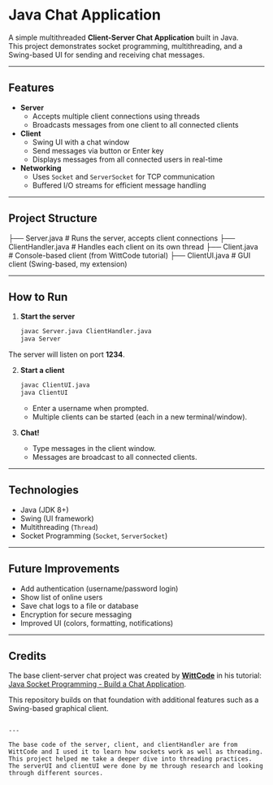 # Java Chat Application

A simple multithreaded **Client-Server Chat Application** built in Java.  
This project demonstrates socket programming, multithreading, and a Swing-based UI for sending and receiving chat messages.

---

##  Features
- **Server**
  - Accepts multiple client connections using threads
  - Broadcasts messages from one client to all connected clients
- **Client**
  - Swing UI with a chat window
  - Send messages via button or Enter key
  - Displays messages from all connected users in real-time
- **Networking**
  - Uses `Socket` and `ServerSocket` for TCP communication
  - Buffered I/O streams for efficient message handling

---

## Project Structure


├── Server.java          # Runs the server, accepts client connections
├── ClientHandler.java   # Handles each client on its own thread
├── Client.java          # Console-based client (from WittCode tutorial)
├── ClientUI.java        # GUI client (Swing-based, my extension)



---

## How to Run
1. **Start the server**  
   ```bash
   javac Server.java ClientHandler.java
   java Server


The server will listen on port **1234**.

2. **Start a client**

   ```bash
   javac ClientUI.java
   java ClientUI
   ```

   * Enter a username when prompted.
   * Multiple clients can be started (each in a new terminal/window).

3. **Chat!**

   * Type messages in the client window.
   * Messages are broadcast to all connected clients.

---

## Technologies

* Java (JDK 8+)
* Swing (UI framework)
* Multithreading (`Thread`)
* Socket Programming (`Socket`, `ServerSocket`)

---

## Future Improvements

* Add authentication (username/password login)
* Show list of online users
* Save chat logs to a file or database
* Encryption for secure messaging
* Improved UI (colors, formatting, notifications)

---

## Credits

The base client-server chat project was created by [**WittCode**](https://www.youtube.com/@WittCode) in his tutorial:
[Java Socket Programming - Build a Chat Application](https://www.youtube.com/watch?v=gLfuZrrfKes&ab_channel=WittCode).

This repository builds on that foundation with additional features such as a Swing-based graphical client.

```

---

The base code of the server, client, and clientHandler are from WittCode and I used it to learn how sockets work as well as threading. This project helped me take a deeper dive into threading practices.
The serverUI and clientUI were done by me through research and looking through different sources. 
```

